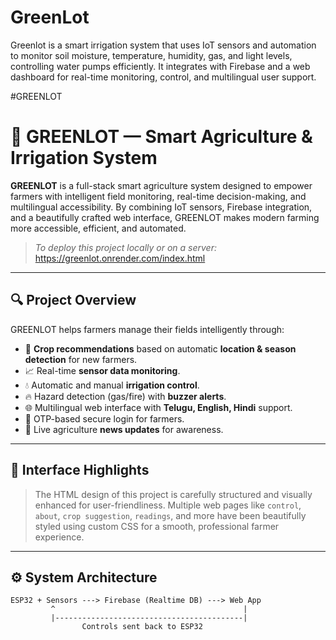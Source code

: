 # GreenLot

Greenlot is a smart irrigation system that uses IoT sensors and automation to monitor soil moisture, temperature, humidity, gas, and light levels, controlling water pumps efficiently. It integrates with Firebase and a web dashboard for real-time monitoring, control, and multilingual user support.

#GREENLOT
# 🌿 GREENLOT — Smart Agriculture & Irrigation System

**GREENLOT** is a full-stack smart agriculture system designed to empower farmers with intelligent field monitoring, real-time decision-making, and multilingual accessibility. By combining IoT sensors, Firebase integration, and a beautifully crafted web interface, GREENLOT makes modern farming more accessible, efficient, and automated.

> _To deploy this project locally or on a server:_ https://greenlot.onrender.com/index.html

---

## 🔍 Project Overview

GREENLOT helps farmers manage their fields intelligently through:
- 🌾 **Crop recommendations** based on automatic **location & season detection** for new farmers.
- 📈 Real-time **sensor data monitoring**.
- 💧 Automatic and manual **irrigation control**.
- 🔥 Hazard detection (gas/fire) with **buzzer alerts**.
- 🌐 Multilingual web interface with **Telugu, English, Hindi** support.
- 📲 OTP-based secure login for farmers.
- 📰 Live agriculture **news updates** for awareness.

---

## 📸 Interface Highlights

> The HTML design of this project is carefully structured and visually enhanced for user-friendliness. Multiple web pages like `control`, `about`, `crop suggestion`, `readings`, and more have been beautifully styled using custom CSS for a smooth, professional farmer experience.

---

## ⚙️ System Architecture

```plaintext
ESP32 + Sensors ---> Firebase (Realtime DB) ---> Web App
         ^                                          |
         |------------------------------------------|
                Controls sent back to ESP32
